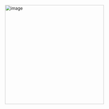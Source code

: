 <img width="326" alt="image" src="https://github.com/taybabusra/SQL50/assets/71994991/b70410af-c791-4026-b593-94c1279ed8dc">

